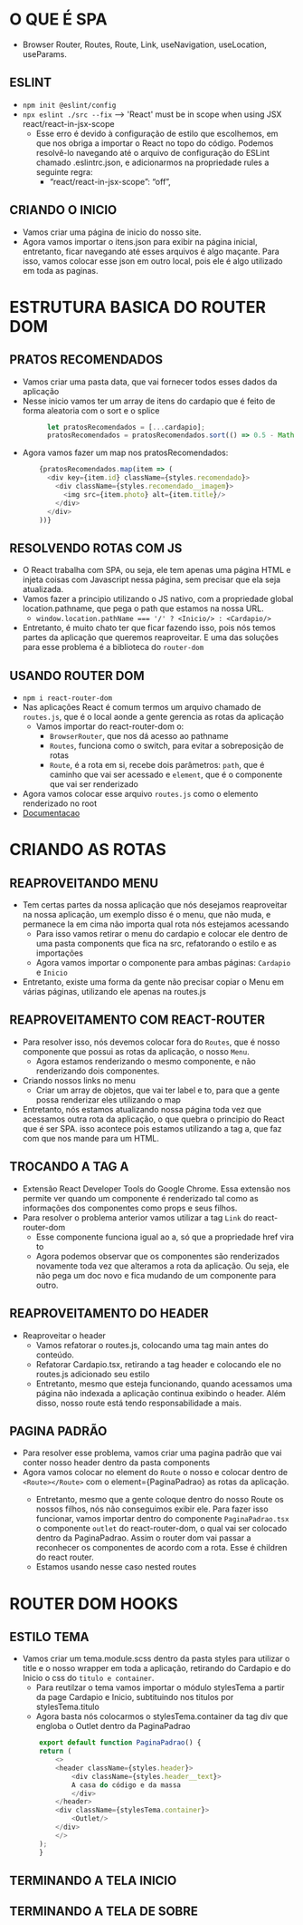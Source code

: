 # O QUE É SPA

- Browser Router, Routes, Route, Link, useNavigation, useLocation, useParams.

## ESLINT

- `npm init @eslint/config`
- `npx eslint ./src --fix`
--> 'React' must be in scope when using JSX  react/react-in-jsx-scope
    - Esse erro é devido à configuração de estilo que escolhemos, em que nos obriga a importar o React no topo do código. Podemos resolvê-lo navegando até o arquivo de configuração do ESLint chamado .eslintrc.json, e adicionarmos na propriedade rules a seguinte regra:
        - “react/react-in-jsx-scope”: “off”,

## CRIANDO O INICIO

- Vamos criar uma página de inicio do nosso site.
- Agora vamos importar o itens.json para exibir na página inicial, entretanto, ficar navegando até esses arquivos é algo maçante. Para isso, vamos colocar esse json em outro local, pois ele é algo utilizado em toda as paginas.

# ESTRUTURA BASICA DO ROUTER DOM

## PRATOS RECOMENDADOS

- Vamos criar uma pasta data, que vai fornecer todos esses dados da aplicação
- Nesse inicio vamos ter um array de itens do cardapio que é feito de forma aleatoria com o sort e o splice
    ```js
          let pratosRecomendados = [...cardapio];
          pratosRecomendados = pratosRecomendados.sort(() => 0.5 - Math.random()).splice(0,3);
    ```
- Agora vamos fazer um map nos pratosRecomendados:
    ```js
        {pratosRecomendados.map(item => (
          <div key={item.id} className={styles.recomendado}>
            <div className={styles.recomendado__imagem}>
              <img src={item.photo} alt={item.title}/>
            </div>
          </div>
        ))}
    ```

## RESOLVENDO ROTAS COM JS

- O React trabalha com SPA, ou seja, ele tem apenas uma página HTML e injeta coisas com Javascript nessa página, sem precisar que ela seja atualizada.
- Vamos fazer a principio utilizando o JS nativo, com a propriedade global location.pathname, que pega o path que estamos na nossa URL.
    - `window.location.pathName === '/' ? <Inicio/> : <Cardapio/>`
- Entretanto, é muito chato ter que ficar fazendo isso, pois nós temos partes da aplicação que queremos reaproveitar. E uma das soluções para esse problema é a biblioteca do `router-dom`

## USANDO ROUTER DOM

- `npm i react-router-dom`
- Nas aplicações React é comum termos um arquivo chamado de `routes.js`, que é o local aonde a gente gerencia as rotas da aplicação
    - Vamos importar do react-router-dom o:
        - `BrowserRouter`, que nos dá acesso ao pathname
        - `Routes`, funciona como o switch, para evitar a sobreposição de rotas
        - `Route`, é a rota em si, recebe dois parâmetros: `path`, que é caminho que vai ser acessado e `element`, que é o componente que vai ser renderizado
- Agora vamos colocar esse arquivo `routes.js` como o elemento renderizado no root
- [Documentacao](https://v5.reactrouter.com/web/api/Switch)

# CRIANDO AS ROTAS

## REAPROVEITANDO MENU

- Tem certas partes da nossa aplicação que nós desejamos reaproveitar na nossa aplicação, um exemplo disso é o menu, que não muda, e permanece la em cima não importa qual rota nós estejamos acessando
    - Para isso vamos retirar o menu do cardapio e colocar ele dentro de uma pasta components que fica na src, refatorando o estilo e as importações
    - Agora vamos importar o componente para ambas páginas: `Cardapio` e `Inicio`
- Entretanto, existe uma forma da gente não precisar copiar o Menu em várias páginas, utilizando ele apenas na routes.js

## REAPROVEITAMENTO COM REACT-ROUTER

- Para resolver isso, nós devemos colocar fora do `Routes`, que é nosso componente que possui as rotas da aplicação, o nosso `Menu`.
    - Agora estamos renderizando o mesmo componente, e não renderizando dois componentes.
- Criando nossos links no menu
    - Criar um array de objetos, que vai ter label e to, para que a gente possa renderizar eles utilizando o map
- Entretanto, nós estamos atualizando nossa página toda vez que acessamos outra rota da aplicação, o que quebra o principio do React que é ser SPA. isso acontece pois estamos utilizando a tag a, que faz com que nos mande para um HTML.

## TROCANDO A TAG A

- Extensão React Developer Tools do Google Chrome. Essa extensão nos permite ver quando um componente é renderizado tal como as informações dos componentes como props e seus filhos.
- Para resolver o problema anterior vamos utilizar a tag `Link` do react-router-dom
    - Esse componente funciona igual ao a, só que a propriedade href vira to
    - Agora podemos observar que os componentes são renderizados novamente toda vez que alteramos a rota da aplicação. Ou seja, ele não pega um doc novo e fica mudando de um componente para outro.

## REAPROVEITAMENTO DO HEADER

- Reaproveitar o header
    - Vamos refatorar o routes.js, colocando uma tag main antes do conteúdo.
    - Refatorar Cardapio.tsx, retirando a tag header e colocando ele no routes.js adicionado seu estilo
    - Entretanto, mesmo que esteja funcionando, quando acessamos uma página não indexada a aplicação continua exibindo o header. Além disso, nosso route está tendo responsabilidade a mais.

## PAGINA PADRÃO

- Para resolver esse problema, vamos criar uma pagina padrão que vai conter nosso header dentro da pasta components
- Agora vamos colocar no element do `Route` o nosso <PaginaPadrao/> e colocar dentro de `<Route></Route>` com o element={PaginaPadrao} as rotas da aplicação.
    - Entretanto, mesmo que a gente coloque dentro do nosso Route os nossos filhos, nós não conseguimos exibir ele. Para fazer isso funcionar, vamos importar dentro do componente `PaginaPadrao.tsx` o componente `outlet` do react-router-dom, o qual vai ser colocado dentro da PaginaPadrao. Assim o router dom vai passar a reconhecer os componentes de acordo com a rota. Esse é children do react router.
    - Estamos usando nesse caso nested routes

# ROUTER DOM HOOKS

## ESTILO TEMA

- Vamos criar um tema.module.scss dentro da pasta styles para utilizar o title e o nosso wrapper em toda a aplicação, retirando do Cardapio e do Inicio o css do `titulo e container`.
    - Para reutilzar o tema vamos importar o módulo stylesTema a partir da page Cardapio e Inicio, subtituindo nos titulos por stylesTema.titulo
    - Agora basta nós colocarmos o stylesTema.container da tag div que engloba o Outlet dentro da PaginaPadrao
    ```js
        export default function PaginaPadrao() {
        return (
            <>
            <header className={styles.header}>
                <div className={styles.header__text}>
                A casa do código e da massa
                </div>
            </header>
            <div className={stylesTema.container}>
                <Outlet/>
            </div>
            </>
        );
        }   
    ```

## TERMINANDO A TELA INICIO
## TERMINANDO A TELA DE SOBRE





